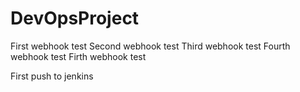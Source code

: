 # DevOpsProject
First webhook test
Second webhook test
Third webhook test
Fourth webhook test
Firth webhook test

First push to jenkins
